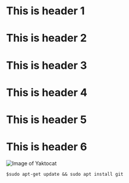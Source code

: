 # This is header 1
# This is header 2
# This is header 3
# This is header 4
# This is header 5
# This is header 6
![Image of Yaktocat](https://octodex.github.com/images/yaktocat.png)
```
$sudo apt-get update && sudo apt install git
```
